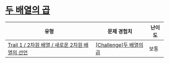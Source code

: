 # [두 배열의 곱](https://www.codetree.ai/trails/complete/curated-cards/challenge-multiple-of-two-arrays)

|유형|문제 경험치|난이도|
|---|---|---|
|[Trail 1 / 2차원 배열 / 새로운 2차원 배열의 선언](https://www.codetree.ai/trail-info/novice-low/)|[[Challenge]두 배열의 곱](https://www.codetree.ai/trails/complete/curated-cards/challenge-multiple-of-two-arrays/)|보통|

